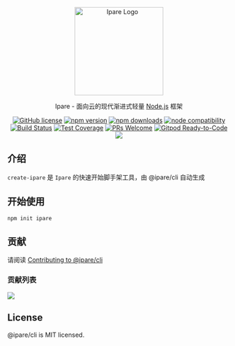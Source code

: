 <p align="center">
  <a href="https://ipare.org/" target="blank"><img src="https://ipare.org/images/logo.png" alt="Ipare Logo" width="200"/></a>
</p>

<p align="center">Ipare - 面向云的现代渐进式轻量 <a href="http://nodejs.org" target="_blank">Node.js</a> 框架</p>
<p align="center">
    <a href="https://github.com/ipare/cli/blob/main/LICENSE" target="_blank"><img src="https://img.shields.io/badge/license-MIT-blue.svg" alt="GitHub license" /></a>
    <a href=""><img src="https://img.shields.io/npm/v/create-ipare.svg" alt="npm version"></a>
    <a href=""><img src="https://badgen.net/npm/dt/create-ipare" alt="npm downloads"></a>
    <a href="https://nodejs.org/en/about/releases/"><img src="https://img.shields.io/node/v/create-ipare.svg" alt="node compatibility"></a>
    <a href="#"><img src="https://github.com/ipare/cli/actions/workflows/test.yml/badge.svg?branch=main" alt="Build Status"></a>
    <a href="https://codecov.io/gh/ipare/cli/branch/main"><img src="https://img.shields.io/codecov/c/github/ipare/cli/main.svg" alt="Test Coverage"></a>
    <a href="https://github.com/ipare/cli/pulls"><img src="https://img.shields.io/badge/PRs-welcome-brightgreen.svg" alt="PRs Welcome"></a>
    <a href="https://gitpod.io/#https://github.com/ipare/cli"><img src="https://img.shields.io/badge/Gitpod-Ready--to--Code-blue?logo=gitpod" alt="Gitpod Ready-to-Code"></a>
    <a href="https://paypal.me/ihalwang" target="_blank"><img src="https://img.shields.io/badge/Donate-PayPal-ff3f59.svg"/></a>
</p>

## 介绍

`create-ipare` 是 `Ipare` 的快速开始脚手架工具，由 @ipare/cli 自动生成

## 开始使用

```
npm init ipare
```

## 贡献

请阅读 [Contributing to @ipare/cli](https://github.com/ipare/cli/blob/main/CONTRIBUTING.md)

### 贡献列表

<a href="https://github.com/ipare/cli/graphs/contributors">
  <img src="https://contrib.rocks/image?repo=ipare/cli" />
</a>

## License

@ipare/cli is MIT licensed.
